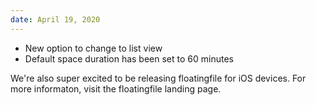 ```yaml
---
date: April 19, 2020
---
```


- New option to change to list view
- Default space duration has been set to 60 minutes

We're also super excited to be releasing floatingfile for iOS devices. For more informaton, visit the floatingfile landing page.
